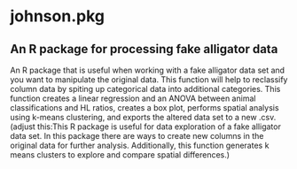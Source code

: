 # johnson.pkg

## An R package for processing fake alligator data

An R package that is useful when working with a fake alligator data set and you want to manipulate the original data. This function will help to reclassify column data by spiting up categorical data into additional categories. This function creates a linear regression and an ANOVA between animal classifications and HL ratios, creates a box plot, performs spatial analysis using k-means clustering, and exports the altered data set to a new .csv. (adjust this:This R package is useful for data exploration of a fake alligator data set. In this package there are ways to create new columns in the original data for further analysis. Additionally, this function generates k means clusters to explore and compare spatial differences.)


